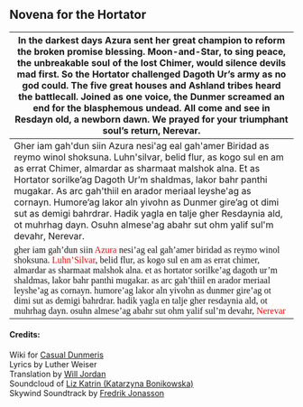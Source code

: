 <style>
@font-face {
    font-family: Daedric;
    src: url('../assets/fonts/ttf/Daedric.ttf') format('truetype');
    font-weight: medium;
    font-style: normal;
}
</style>

## Novena for the Hortator

|In the darkest days Azura sent her great champion to reform the broken promise blessing. Moon-and-Star, to sing peace, the unbreakable soul of the lost Chimer, would silence devils mad first. So the Hortator challenged Dagoth Ur’s army as no god could. The five great houses and Ashland tribes heard the battlecall. Joined as one voice, the Dunmer screamed an end for the blasphemous undead. All come and see in Resdayn old, a newborn dawn. We prayed for your triumphant soul’s return, Nerevar.|
|---|
|Gher iam gah'dun siin Azura nesi'ag eal gah'amer Biridad as reymo winol shoksuna. Luhn'silvar, belid flur, as kogo sul en am as errat Chimer, almardar as sharmaat malshok alna. Et as Hortator sorilke’ag Dagoth Ur’m shaldmas, lakor bahr panthi mugakar. As arc gah'thiil en arador meriaal leyshe'ag as cornayn. Humore’ag lakor aln yivohn as Dunmer gire’ag ot dimi sut as demigi bahrdrar. Hadik yagla en talje gher Resdaynia ald, ot muhrhag dayn. Osuhn almese'ag abahr sut ohm yalif sul'm devahr, Nerevar.|
|<span style="font-family:Daedric">gher iam gah’dun siin <span style="color:red">Azura</span> nesi’ag eal gah’amer biridad as reymo winol shoksuna. <span style="color:red">Luhn’Silvar</span>, belid flur, as kogo sul en am as errat chimer, almardar as sharmaat malshok alna. et as hortator sorilke’ag dagoth ur’m shaldmas, lakor bahr panthi mugakar. as arc gah’thiil en arador meriaal leyshe’ag as cornayn. humore’ag lakor aln yivohn as dunmer gire’ag ot dimi sut as demigi bahrdrar. hadik yagla en talje gher resdaynia ald, ot muhrhag dayn. osuhn almese’ag abahr sut ohm yalif sul’m devahr, <span style="color:red">Nerevar</span></span>|

#### Credits:
Wiki for [Casual Dunmeris](https://casualscrolls.fandom.com/wiki/Dunmeri_language)\
Lyrics by Luther Weiser\
Translation by [Will Jordan](https://soundcloud.com/smitehammer)\
Soundcloud of [Liz Katrin \(Katarzyna Bonikowska\)](https://soundcloud.com/liz-katrin/hortator-skywind)\
Skywind Soundtrack by [Fredrik Jonasson](https://jonassonfredrik.bandcamp.com)
